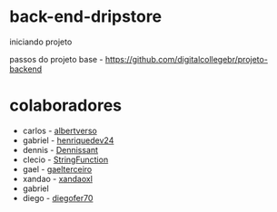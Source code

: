 ﻿# back-end-dripstore

iniciando projeto

passos do projeto base - https://github.com/digitalcollegebr/projeto-backend

# colaboradores

- carlos - [albertverso](https://github.com/albertverso)
- gabriel - [henriquedev24](https://github.com/henriquedev24)
- dennis - [Dennissant](https://github.com/Dennissant)
- clecio - [StringFunction](https://github.com/StringFunction)
- gael - [gaelterceiro](https://github.com/gaelterceiro)
- xandao - [xandaoxl](https://github.com/xandaoxl)
- gabriel
- diego - [diegofer70](https://github.com/diegofer70)
